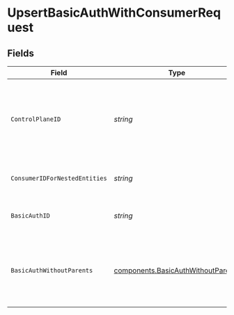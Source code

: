 # UpsertBasicAuthWithConsumerRequest


## Fields

| Field                                                                                                         | Type                                                                                                          | Required                                                                                                      | Description                                                                                                   | Example                                                                                                       |
| ------------------------------------------------------------------------------------------------------------- | ------------------------------------------------------------------------------------------------------------- | ------------------------------------------------------------------------------------------------------------- | ------------------------------------------------------------------------------------------------------------- | ------------------------------------------------------------------------------------------------------------- |
| `ControlPlaneID`                                                                                              | *string*                                                                                                      | :heavy_check_mark:                                                                                            | The UUID of your control plane. This variable is available in the Konnect manager.                            | 9524ec7d-36d9-465d-a8c5-83a3c9390458                                                                          |
| `ConsumerIDForNestedEntities`                                                                                 | *string*                                                                                                      | :heavy_check_mark:                                                                                            | Consumer ID for nested entities                                                                               | f28acbfa-c866-4587-b688-0208ac24df21                                                                          |
| `BasicAuthID`                                                                                                 | *string*                                                                                                      | :heavy_check_mark:                                                                                            | ID of the Basic-auth credential to lookup                                                                     | 80db1b58-ca7c-4d21-b92a-64eb07725872                                                                          |
| `BasicAuthWithoutParents`                                                                                     | [components.BasicAuthWithoutParents](../../models/components/basicauthwithoutparents.md)                      | :heavy_check_mark:                                                                                            | Description of the Basic-auth credential                                                                      | {<br/>"id": "b2f34145-0343-41a4-9602-4c69dec2f269",<br/>"password": "hashedsoopersecretvalue",<br/>"username": "darius"<br/>} |